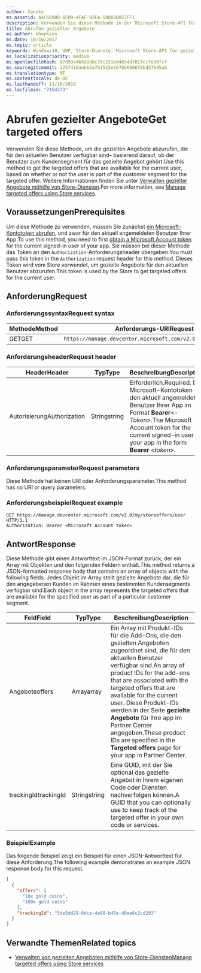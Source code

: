 ```yaml
---
author: Xansky
ms.assetid: A4C6098B-6CB9-4FAF-B2EA-50B03D027FF1
description: Verwenden Sie diese Methode in der Microsoft Store-API für gezielte Angebote, um die gezielten Angebote abzurufen, die für den aktuellen Benutzer im Zusammenhang mit der aktuellen App verfügbar sind.
title: Abrufen gezielter Angebote
ms.author: mhopkins
ms.date: 10/10/2017
ms.topic: article
keywords: Windows10, UWP, Store-Dienste, Microsoft Store-API für gezielte Angebote, gezielte Angebote abrufen
ms.localizationpriority: medium
ms.openlocfilehash: 87d59a4b5dabbc76c231e84034d701fccfe36fcf
ms.sourcegitcommit: 3257416aebb5a7b1515e107866806f8bd57845a8
ms.translationtype: MT
ms.contentlocale: de-DE
ms.lasthandoff: 11/16/2018
ms.locfileid: "7154373"
---
```

# <a name="get-targeted-offers"></a><span data-ttu-id="a5042-104">Abrufen gezielter Angebote</span><span class="sxs-lookup"><span data-stu-id="a5042-104">Get targeted offers</span></span>

<span data-ttu-id="a5042-105">Verwenden Sie diese Methode, um die gezielten Angebote abzurufen, die für den aktuellen Benutzer verfügbar sind– basierend darauf, ob der Benutzer zum Kundensegment für das gezielte Angebot gehört.</span><span class="sxs-lookup"><span data-stu-id="a5042-105">Use this method to get the targeted offers that are available for the current user, based on whether or not the user is part of the customer segment for the targeted offer.</span></span> <span data-ttu-id="a5042-106">Weitere Informationen finden Sie unter [Verwalten gezielter Angebote mithilfe von Store-Diensten](manage-targeted-offers-using-windows-store-services.md).</span><span class="sxs-lookup"><span data-stu-id="a5042-106">For more information, see [Manage targeted offers using Store services](manage-targeted-offers-using-windows-store-services.md).</span></span>

## <a name="prerequisites"></a><span data-ttu-id="a5042-107">Voraussetzungen</span><span class="sxs-lookup"><span data-stu-id="a5042-107">Prerequisites</span></span>

<span data-ttu-id="a5042-108">Um diese Methode zu verwenden, müssen Sie zunächst [ein Microsoft-Kontotoken abrufen](manage-targeted-offers-using-windows-store-services.md#obtain-a-microsoft-account-token), und zwar für den aktuell angemeldeten Benutzer Ihrer App.</span><span class="sxs-lookup"><span data-stu-id="a5042-108">To use this method, you need to first [obtain a Microsoft Account token](manage-targeted-offers-using-windows-store-services.md#obtain-a-microsoft-account-token) for the current signed-in user of your app.</span></span> <span data-ttu-id="a5042-109">Sie müssen bei dieser Methode das Token an den ```Authorization```-Anforderungsheader übergeben.</span><span class="sxs-lookup"><span data-stu-id="a5042-109">You must pass this token in the ```Authorization``` request header for this method.</span></span> <span data-ttu-id="a5042-110">Dieses Token wird vom Store verwendet, um gezielte Angebote für den aktuellen Benutzer abzurufen.</span><span class="sxs-lookup"><span data-stu-id="a5042-110">This token is used by the Store to get targeted offers for the current user.</span></span>

## <a name="request"></a><span data-ttu-id="a5042-111">Anforderung</span><span class="sxs-lookup"><span data-stu-id="a5042-111">Request</span></span>


### <a name="request-syntax"></a><span data-ttu-id="a5042-112">Anforderungssyntax</span><span class="sxs-lookup"><span data-stu-id="a5042-112">Request syntax</span></span>

| <span data-ttu-id="a5042-113">Methode</span><span class="sxs-lookup"><span data-stu-id="a5042-113">Method</span></span> | <span data-ttu-id="a5042-114">Anforderungs-URI</span><span class="sxs-lookup"><span data-stu-id="a5042-114">Request URI</span></span>                                                                |
|--------|----------------------------------------------------------------------------|
| <span data-ttu-id="a5042-115">GET</span><span class="sxs-lookup"><span data-stu-id="a5042-115">GET</span></span>    | ```https://manage.devcenter.microsoft.com/v2.0/my/storeoffers/user``` |


### <a name="request-header"></a><span data-ttu-id="a5042-116">Anforderungsheader</span><span class="sxs-lookup"><span data-stu-id="a5042-116">Request header</span></span>

| <span data-ttu-id="a5042-117">Header</span><span class="sxs-lookup"><span data-stu-id="a5042-117">Header</span></span>        | <span data-ttu-id="a5042-118">Typ</span><span class="sxs-lookup"><span data-stu-id="a5042-118">Type</span></span>   | <span data-ttu-id="a5042-119">Beschreibung</span><span class="sxs-lookup"><span data-stu-id="a5042-119">Description</span></span>  |
|---------------|--------|--------------|
| <span data-ttu-id="a5042-120">Autorisierung</span><span class="sxs-lookup"><span data-stu-id="a5042-120">Authorization</span></span> | <span data-ttu-id="a5042-121">String</span><span class="sxs-lookup"><span data-stu-id="a5042-121">string</span></span> | <span data-ttu-id="a5042-122">Erforderlich.</span><span class="sxs-lookup"><span data-stu-id="a5042-122">Required.</span></span> <span data-ttu-id="a5042-123">Das Microsoft-Kontotoken für den aktuell angemeldeten Benutzer Ihrer App im Format **Bearer**&lt;*-Token*&gt;.</span><span class="sxs-lookup"><span data-stu-id="a5042-123">The Microsoft Account token for the current signed-in user of your app in the form **Bearer** &lt;*token*&gt;.</span></span> |


### <a name="request-parameters"></a><span data-ttu-id="a5042-124">Anforderungsparameter</span><span class="sxs-lookup"><span data-stu-id="a5042-124">Request parameters</span></span>

<span data-ttu-id="a5042-125">Diese Methode hat keinen URI oder Anforderungsparameter.</span><span class="sxs-lookup"><span data-stu-id="a5042-125">This method has no URI or query parameters.</span></span>

### <a name="request-example"></a><span data-ttu-id="a5042-126">Anforderungsbeispiel</span><span class="sxs-lookup"><span data-stu-id="a5042-126">Request example</span></span>

```syntax
GET https://manage.devcenter.microsoft.com/v2.0/my/storeoffers/user HTTP/1.1
Authorization: Bearer <Microsoft Account token>
```

## <a name="response"></a><span data-ttu-id="a5042-127">Antwort</span><span class="sxs-lookup"><span data-stu-id="a5042-127">Response</span></span>

<span data-ttu-id="a5042-128">Diese Methode gibt einen Antworttext im JSON-Format zurück, der ein Array mit Objekten und den folgenden Feldern enthält.</span><span class="sxs-lookup"><span data-stu-id="a5042-128">This method returns a JSON-formatted response body that contains an array of objects with the following fields.</span></span> <span data-ttu-id="a5042-129">Jedes Objekt im Array stellt gezielte Angebote dar, die für den angegebenen Kunden im Rahmen eines bestimmten Kundensegments verfügbar sind.</span><span class="sxs-lookup"><span data-stu-id="a5042-129">Each object in the array represents the targeted offers that are available for the specified user as part of a particular customer segment.</span></span>

| <span data-ttu-id="a5042-130">Feld</span><span class="sxs-lookup"><span data-stu-id="a5042-130">Field</span></span>      | <span data-ttu-id="a5042-131">Typ</span><span class="sxs-lookup"><span data-stu-id="a5042-131">Type</span></span>   | <span data-ttu-id="a5042-132">Beschreibung</span><span class="sxs-lookup"><span data-stu-id="a5042-132">Description</span></span>         |
|------------|--------|------------------|
| <span data-ttu-id="a5042-133">Angebote</span><span class="sxs-lookup"><span data-stu-id="a5042-133">offers</span></span>      | <span data-ttu-id="a5042-134">Array</span><span class="sxs-lookup"><span data-stu-id="a5042-134">array</span></span>  | <span data-ttu-id="a5042-135">Ein Array mit Produkt-IDs für die Add-Ons, die den gezielten Angeboten zugeordnet sind, die für den aktuellen Benutzer verfügbar sind.</span><span class="sxs-lookup"><span data-stu-id="a5042-135">An array of product IDs for the add-ons that are associated with the targeted offers that are available for the current user.</span></span> <span data-ttu-id="a5042-136">Diese Produkt-IDs werden in der Seite **gezielte Angebote** für Ihre app im Partner Center angegeben.</span><span class="sxs-lookup"><span data-stu-id="a5042-136">These product IDs are specified in the **Targeted offers** page for your app in Partner Center.</span></span>            |
| <span data-ttu-id="a5042-137">trackingId</span><span class="sxs-lookup"><span data-stu-id="a5042-137">trackingId</span></span>  | <span data-ttu-id="a5042-138">String</span><span class="sxs-lookup"><span data-stu-id="a5042-138">string</span></span> | <span data-ttu-id="a5042-139">Eine GUID, mit der Sie optional das gezielte Angebot in Ihrem eigenen Code oder Diensten nachverfolgen können.</span><span class="sxs-lookup"><span data-stu-id="a5042-139">A GUID that you can optionally use to keep track of the targeted offer in your own code or services.</span></span> |


### <a name="example"></a><span data-ttu-id="a5042-140">Beispiel</span><span class="sxs-lookup"><span data-stu-id="a5042-140">Example</span></span>

<span data-ttu-id="a5042-141">Das folgende Beispiel zeigt ein Beispiel für einen JSON-Antworttext für diese Anforderung.</span><span class="sxs-lookup"><span data-stu-id="a5042-141">The following example demonstrates an example JSON response body for this request.</span></span>

```json
[
  {
    "offers": [
      "10x gold coins",
      "100x gold coins"
    ],
    "trackingId": "5de5dd29-6dce-4e68-b45e-d8ee6c2cd203"
  }
]
```

## <a name="related-topics"></a><span data-ttu-id="a5042-142">Verwandte Themen</span><span class="sxs-lookup"><span data-stu-id="a5042-142">Related topics</span></span>

* [<span data-ttu-id="a5042-143">Verwalten von gezielten Angeboten mithilfe von Store-Diensten</span><span class="sxs-lookup"><span data-stu-id="a5042-143">Manage targeted offers using Store services</span></span>](manage-targeted-offers-using-windows-store-services.md)

 

 
